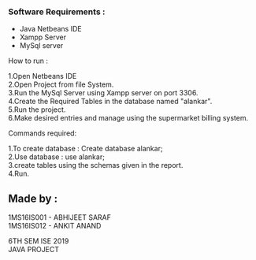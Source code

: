 ### Software Requirements :

* Java Netbeans IDE
* Xampp Server 
* MySql server 

How to run :

1.Open Netbeans IDE  
2.Open Project from file System.   
3.Run the MySql Server using Xampp server on port 3306.   
4.Create the Required Tables in the database named "alankar".   
5.Run the project.   
6.Make desired entries and manage using the supermarket billing system.   

Commands required:   

1.To create database : Create database alankar;   
2.Use database : use alankar;   
3.create tables using the schemas given in the report.   
4.Run.   





## Made by : 

1MS16IS001 - ABHIJEET SARAF   
1MS16IS012 - ANKIT ANAND   

6TH SEM ISE 2019   
JAVA PROJECT   
